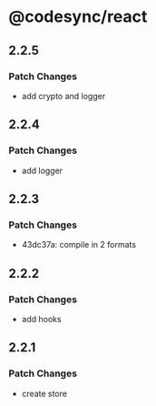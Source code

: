 # @codesync/react

## 2.2.5

### Patch Changes

- add crypto and logger

## 2.2.4

### Patch Changes

- add logger

## 2.2.3

### Patch Changes

- 43dc37a: compile in 2 formats

## 2.2.2

### Patch Changes

- add hooks

## 2.2.1

### Patch Changes

- create store
